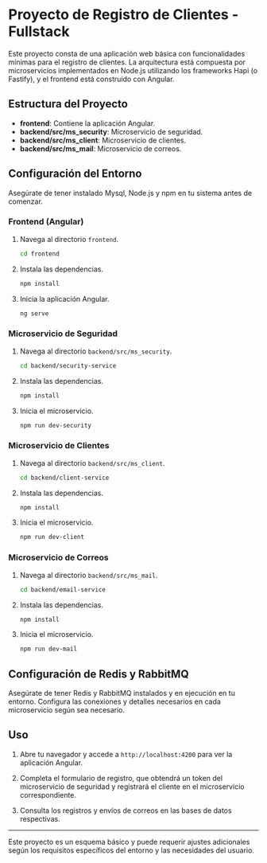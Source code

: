 # Proyecto de Registro de Clientes - Fullstack

Este proyecto consta de una aplicación web básica con funcionalidades mínimas para el registro de clientes. La arquitectura está compuesta por microservicios implementados en Node.js utilizando los frameworks Hapi (o Fastify), y el frontend está construido con Angular.

## Estructura del Proyecto

- **frontend**: Contiene la aplicación Angular.
- **backend/src/ms_security**: Microservicio de seguridad.
- **backend/src/ms_client**: Microservicio de clientes.
- **backend/src/ms_mail**: Microservicio de correos.

## Configuración del Entorno

Asegúrate de tener instalado Mysql, Node.js y npm en tu sistema antes de comenzar.

### Frontend (Angular)

1. Navega al directorio `frontend`.
   ```bash
   cd frontend
   ```

2. Instala las dependencias.
   ```bash
   npm install
   ```

3. Inicia la aplicación Angular.
   ```bash
   ng serve
   ```

### Microservicio de Seguridad

1. Navega al directorio `backend/src/ms_security`.
   ```bash
   cd backend/security-service
   ```

2. Instala las dependencias.
   ```bash
   npm install
   ```

3. Inicia el microservicio.
   ```bash
   npm run dev-security
   ```

### Microservicio de Clientes

1. Navega al directorio `backend/src/ms_client`.
   ```bash
   cd backend/client-service
   ```

2. Instala las dependencias.
   ```bash
   npm install
   ```

3. Inicia el microservicio.
   ```bash
   npm run dev-client
   ```

### Microservicio de Correos

1. Navega al directorio `backend/src/ms_mail`.
   ```bash
   cd backend/email-service
   ```

2. Instala las dependencias.
   ```bash
   npm install
   ```

3. Inicia el microservicio.
   ```bash
   npm run dev-mail
   ```

## Configuración de Redis y RabbitMQ

Asegúrate de tener Redis y RabbitMQ instalados y en ejecución en tu entorno. Configura las conexiones y detalles necesarios en cada microservicio según sea necesario.

## Uso

1. Abre tu navegador y accede a `http://localhost:4200` para ver la aplicación Angular.

2. Completa el formulario de registro, que obtendrá un token del microservicio de seguridad y registrará el cliente en el microservicio correspondiente.

3. Consulta los registros y envíos de correos en las bases de datos respectivas.

---

Este proyecto es un esquema básico y puede requerir ajustes adicionales según los requisitos específicos del entorno y las necesidades del usuario.
